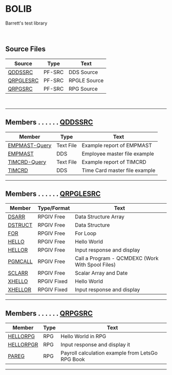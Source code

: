 # BOLIB

Barrett's test library

<br>

## Source Files
| **Source**  | **Type** | **Text**                                             |
| ----------- | -------- | ---------------------------------------------------- |
| [QDDSSRC](https://github.com/barrettotte/RPGLE/tree/master/BOLIB/QDDSSRC)     | PF-SRC | DDS Source   |
| [QRPGLESRC](https://github.com/barrettotte/RPGLE/tree/master/BOLIB/QRPGLESRC) | PF-SRC | RPGLE Source |
| [QRPGSRC](https://github.com/barrettotte/RPGLE/tree/master/BOLIB/QRPGSRC)     | PF-SRC | RPG Source   |

<br>

<hr>

## Members . . . . . . [QDDSSRC](https://github.com/barrettotte/IBM-RPG/tree/master/BOLIB/QDDSSRC)
| **Member**    | **Type**  | **Text**                      |
| ------------- | --------- | ----------------------------- |
| [EMPMAST-Query](https://github.com/barrettotte/IBM-RPG/blob/master/BOLIB/QDDSSRC/EMPMAST-Query.txt) | Text File | Example report of EMPMAST |
| [EMPMAST](https://github.com/barrettotte/IBM-RPG/blob/master/BOLIB/QDDSSRC/EMPMAST.DDS) | DDS | Employee master file example |
| [TIMCRD-Query](https://github.com/barrettotte/IBM-RPG/blob/master/BOLIB/QDDSSRC/TIMCRD-Query.txt) | Text File | Example report of TIMCRD |
| [TIMCRD](https://github.com/barrettotte/IBM-RPG/blob/master/BOLIB/QDDSSRC/TIMCRD.DDS) | DDS | Time Card master file example |
<hr>

## Members . . . . . . [QRPGLESRC](https://github.com/barrettotte/IBM-RPG/tree/master/BOLIB/QRPGLESRC)
| **Member**      | **Type/Format** | **Text** |
| --------------- | -------- | ---------|
| [DSARR](https://github.com/barrettotte/IBM-RPG/blob/master/BOLIB/QRPGLESRC/DSARR.RPGLE) | RPGIV Free | Data Structure Array |
| [DSTRUCT](https://github.com/barrettotte/IBM-RPG/blob/master/BOLIB/QRPGLESRC/DSTRUCT.RPGLE) | RPGIV Free | Data Structure |
| [FOR](https://github.com/barrettotte/IBM-RPG/blob/master/BOLIB/QRPGLESRC/FOR.RPGLE) | RPGIV Free | For Loop |
| [HELLO](https://github.com/barrettotte/IBM-RPG/blob/master/BOLIB/QRPGLESRC/HELLO.RPGLE) | RPGIV Free | Hello World |
| [HELLOR](https://github.com/barrettotte/IBM-RPG/blob/master/BOLIB/QRPGLESRC/HELLOR.RPGLE) | RPGIV Free | Input response and display |
| [PGMCALL](https://github.com/barrettotte/IBM-RPG/blob/master/BOLIB/QRPGLESRC/PGMCALL.RPGLE) | RPGIV Free | Call a Program - QCMDEXC (Work With Spool Files) |
| [SCLARR](https://github.com/barrettotte/IBM-RPG/blob/master/BOLIB/QRPGLESRC/SCLARR.RPGLE) | RPGIV Free | Scalar Array and Date |
| [XHELLO](https://github.com/barrettotte/IBM-RPG/blob/master/BOLIB/QRPGLESRC/XHELLO.RPGLE) | RPGIV Fixed | Hello World |
| [XHELLOR](https://github.com/barrettotte/IBM-RPG/blob/master/BOLIB/QRPGLESRC/XHELLOR.RPGLE) | RPGIV Fixed | Input response and display |

<hr>

## Members . . . . . . [QRPGSRC](https://github.com/barrettotte/IBM-RPG/tree/master/BOLIB/QRPGSRC)
| **Member**    | **Type** | **Text**                      |
| ------------- | -------- | ----------------------------- |
| [HELLORPG](https://github.com/barrettotte/IBM-RPG/blob/master/BOLIB/QRPGSRC/HELLORPG.RPG) | RPG | Hello World in RPG |
| [HELLORPGR](https://github.com/barrettotte/IBM-RPG/blob/master/BOLIB/QRPGSRC/HELLORPGR.RPG) | RPG | Input response and display it |
| [PAREG](https://github.com/barrettotte/IBM-RPG/blob/master/BOLIB/QRPGSRC/PAREG.RPG) | RPG | Payroll calculation example from LetsGo RPG Book |

<hr>
